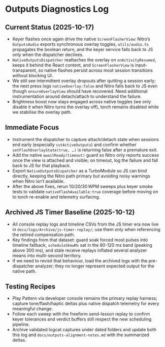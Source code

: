 # Outputs Diagnostics Log

## Current Status (2025-10-17)
- Keyer flashes once again drive the native `ScreenFlasherView`: Nitro’s `OutputsAudio` exports synchronous overlay toggles, `utils/audio.ts` propagates the boolean return, and the keyer service falls back to JS only when the dispatcher declines.
- `NativeOutputsDispatcher` reattaches the overlay on `onActivityResumed`, keeps it behind the React content, and `ScreenFlasherView` is input-transparent, so native flashes persist across most session transitions without blocking UI.
- We still see intermittent overlay dropouts after quitting a session early; the next press logs `nativeOverlay:false` and Nitro falls back to JS even though `ensureOverlayView` should have recovered. Need additional instrumentation around detach/attach to understand the failure.
- Brightness boost now stays engaged across native toggles (we only disable it when Nitro turns the overlay off), torch remains disabled while we stabilise the overlay path.
## Immediate Focus
- Instrument the dispatcher to capture attach/detach state when sessions end early (especially `cutActiveOutputs`) and confirm whether `setFlashOverlayState(true, …)` is returning false after a premature exit.
- Add the native `awaitReady(timeout)` guard so Nitro only reports success once the view is attached and visible; on timeout, log the failure and fall back to JS for that playback.
- Export `NativeOutputsDispatcher` as a TurboModule so JS can bind directly, keeping the Nitro path primary but avoiding noisy warnings when Nitro isn’t available.
- After the above fixes, rerun 10/20/30 WPM sweeps plus keyer smoke tests to validate `nativeFlashAvailable:true` coverage before moving on to torch re-enable and telemetry surfacing.
## Archived JS Timer Baseline (2025-10-12)
- All console replay logs and timeline CSVs from the JS timer era now live in `docs/logs/Archive/js-timer-replay/`; use them only when referencing the retired compensation path.
- Key findings from that dataset: guard soak forced most pulses into timeline fallback, `scheduleSkewMs` sat in the 80-120 ms band (peaking above 300 ms), and stale receive replays inflated several analyzer means into multi-second territory.
- If we need to revisit that behaviour, load the archived logs with the pre-dispatcher analyzer; they no longer represent expected output for the native path.

## Testing Recipes
- Play Pattern via developer console remains the primary replay harness; capture tone/flash/haptic deltas plus native dispatch telemetry for every meaningful change.
- Follow each sweep with the freeform send-lesson replay to confirm keyer tolerances and verdict buffers still respect the new scheduling pipeline.
- Archive validated logcat captures under dated folders and update both this log and `docs/outputs-alignment-notes.md` with the summarized deltas.


